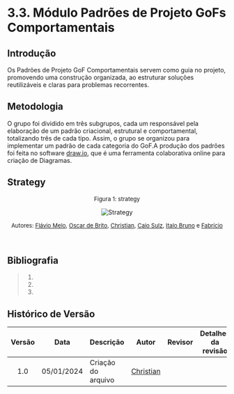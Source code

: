 # 3.3. Módulo Padrões de Projeto GoFs Comportamentais

## Introdução

Os Padrões de Projeto GoF Comportamentais servem como guia no projeto, promovendo uma construção organizada, ao estruturar soluções reutilizáveis e claras para problemas recorrentes.

## Metodologia

O grupo foi dividido em três subgrupos, cada um responsável pela elaboração de um padrão criacional, estrutural e comportamental, totalizando três de cada tipo. Assim, o grupo se organizou para implementar um padrão de cada categoria do GoF.A produção dos padrões foi feita no software [draw.io](https://www.drawio.com/), que é uma ferramenta colaborativa online para criação de Diagramas.

## Strategy
<center>

<font size="2"><p style="text-align: center">Figura 1: strategy </p></font>

![Strategy](../../Assets/)


<font size="2"><p style="text-align: center">Autores: [Flávio Melo](https://github.com/flavioovatsug), [Oscar de Brito](https://github.com/OscarDeBrito),  [Christian](https://github.com/crstyhs), [Caio Sulz](https://github.com/CaioSulz), [Italo Bruno](https://github.com/ItaloBrunoM) e [Fabrício](https://github.com/FabricioDeQueiroz) </p></font>

<br>


</center>

## Bibliografia

> 1. 
> 2. 
> 3. 

## Histórico de Versão

|Versão|Data|Descrição|Autor|Revisor| Detalhes da revisão |
|:----:|----|---------|-----|:-------:|-----| 
| 1.0 | 05/01/2024 | Criação do arquivo |  [Christian](https://github.com/crstyhs) |  | |



